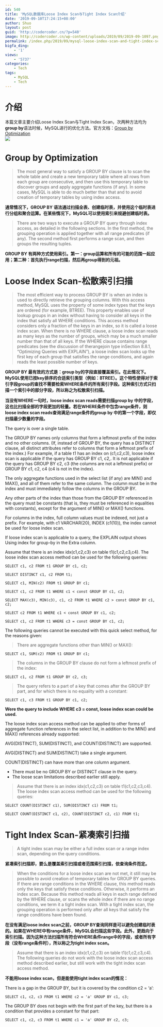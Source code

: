 ```yaml
---
id: 540
title: 'MySQL数据库Loose Index Scan与Tight Index Scan介绍'
date: '2019-09-10T17:24:15+08:00'
author: Shuo
layout: post
guid: 'http://codercoder.cn/?p=540'
image: http://codercoder.cn/wp-content/uploads/2019/09/2019-09-1097.png
permalink: /index.php/2019/09/mysql-loose-index-scan-and-tight-index-scan-introduction/
bigfa_ding:
    - '1'
views:
    - '5737'
categories:
    - Tech
tags:
    - MySQL
    - Tech
---
```


# 介绍

本篇文章主要介绍Loose Index Scan与Tight Index Scan，次两种方法均为**group by**语法时候，MySQL进行的优化方法。官方文档：[Group by Optimization](https://dev.mysql.com/doc/refman/8.0/en/group-by-optimization.html)  
[![](http://codercoder.cn/wp-content/uploads/2019/09/2019-09-1097.png)](http://codercoder.cn/wp-content/uploads/2019/09/2019-09-1097.png)

# Group by Optimization

> The most general way to satisfy a GROUP BY clause is to scan the whole table and create a new temporary table where all rows from each group are consecutive, and then use this temporary table to discover groups and apply aggregate functions (if any). In some cases, MySQL is able to do much better than that and to avoid creation of temporary tables by using index access.

**通常情况下，GROUP BY 语法通过扫描全表、创建临时表，并使用这个临时表进行分组和聚合运算。在某些情况下，MySQL可以使用索引来规避创建临时表。**

> There are two ways to execute a GROUP BY query through index access, as detailed in the following sections. In the first method, the grouping operation is applied together with all range predicates (if any). The second method first performs a range scan, and then groups the resulting tuples.

**GROUP BY 有两种方式使用索引。第一：group运算和所有的可能的范围一起应用；第二种：首先执行range扫描，然后再group得到的元祖。**

# Loose Index Scan-松散索引扫描

> The most efficient way to process GROUP BY is when an index is used to directly retrieve the grouping columns. With this access method, MySQL uses the property of some index types that the keys are ordered (for example, BTREE). This property enables use of lookup groups in an index without having to consider all keys in the index that satisfy all WHERE conditions. This access method considers only a fraction of the keys in an index, so it is called a loose index scan. When there is no WHERE clause, a loose index scan reads as many keys as the number of groups, which may be a much smaller number than that of all keys. If the WHERE clause contains range predicates (see the discussion of therangejoin type inSection 8.8.1, “Optimizing Queries with EXPLAIN”), a loose index scan looks up the first key of each group that satisfies the range conditions, and again reads the least possible number of keys.

**GROUP BY 最有效的方式是：group by的字段直接覆盖索引。在此情况下。MySQL使用已按key排序的合适索引类型（例如：BTREE）。这个特性使得对于索引字段group的查找不需要检索WHERE条件的所有索引字段。这种索引方式只扫描一个索引中的部分字段，所以称之为松散索引扫描。**

**当没有WHERE一句时，loose index scan reads需要扫描group by 中的字段，这也比扫描全部的字段更加的轻量。若在WHERE条件中包含range条件，则loose index scan reads查询满足range条件的group by 中的第一个字段，即仅扫描最少数量的字段。**

The query is over a single table.

The GROUP BY names only columns that form a leftmost prefix of the index and no other columns. (If, instead of GROUP BY, the query has a DISTINCT clause, all distinct attributes refer to columns that form a leftmost prefix of the index.) For example, if a table t1 has an index on (c1,c2,c3), loose index scan is applicable if the query has GROUP BY c1, c2,. It is not applicable if the query has GROUP BY c2, c3 (the columns are not a leftmost prefix) or GROUP BY c1, c2, c4 (c4 is not in the index).

The only aggregate functions used in the select list (if any) are MIN() and MAX(), and all of them refer to the same column. The column must be in the index and must immediately follow the columns in the GROUP BY.

Any other parts of the index than those from the GROUP BY referenced in the query must be constants (that is, they must be referenced in equalities with constants), except for the argument of MIN() or MAX() functions.

For columns in the index, full column values must be indexed, not just a prefix. For example, with c1 VARCHAR(20), INDEX (c1(10)), the index cannot be used for loose index scan.

If loose index scan is applicable to a query, the EXPLAIN output shows Using index for group-by in the Extra column.

Assume that there is an index idx(c1,c2,c3) on table t1(c1,c2,c3,c4). The loose index scan access method can be used for the following queries:

```
SELECT c1, c2 FROM t1 GROUP BY c1, c2;

SELECT DISTINCT c1, c2 FROM t1;

SELECT c1, MIN(c2) FROM t1 GROUP BY c1;

SELECT c1, c2 FROM t1 WHERE c1 < const GROUP BY c1, c2;

SELECT MAX(c3), MIN(c3), c1, c2 FROM t1 WHERE c2 > const GROUP BY c1, c2;

SELECT c2 FROM t1 WHERE c1 < const GROUP BY c1, c2;

SELECT c1, c2 FROM t1 WHERE c3 = const GROUP BY c1, c2;

```

The following queries cannot be executed with this quick select method, for the reasons given:

> There are aggregate functions other than MIN() or MAX():

```
SELECT c1, SUM(c2) FROM t1 GROUP BY c1;

```

> The columns in the GROUP BY clause do not form a leftmost prefix of the index:

```
SELECT c1, c2 FROM t1 GROUP BY c2, c3;

```

> The query refers to a part of a key that comes after the GROUP BY part, and for which there is no equality with a constant:

```
SELECT c1, c3 FROM t1 GROUP BY c1, c2;

```

**Were the query to include WHERE c3 = const, loose index scan could be used.**

The loose index scan access method can be applied to other forms of aggregate function references in the select list, in addition to the MIN() and MAX() references already supported:

AVG(DISTINCT), SUM(DISTINCT), and COUNT(DISTINCT) are supported.

AVG(DISTINCT) and SUM(DISTINCT) take a single argument.

COUNT(DISTINCT) can have more than one column argument.

- There must be no GROUP BY or DISTINCT clause in the query.
- The loose scan limitations described earlier still apply.

> Assume that there is an index idx(c1,c2,c3) on table t1(c1,c2,c3,c4). The loose index scan access method can be used for the following queries:

```
SELECT COUNT(DISTINCT c1), SUM(DISTINCT c1) FROM t1;

SELECT COUNT(DISTINCT c1, c2), COUNT(DISTINCT c2, c1) FROM t1;

```

# Tight Index Scan-紧凑索引扫描

> A tight index scan may be either a full index scan or a range index scan, depending on the query conditions.

**紧凑索引扫描即，要么是覆盖索引扫描或者范围索引扫描，依查询条件而定。**

> When the conditions for a loose index scan are not met, it still may be possible to avoid creation of temporary tables for GROUP BY queries. If there are range conditions in the WHERE clause, this method reads only the keys that satisfy these conditions. Otherwise, it performs an index scan. Because this method reads all keys in each range defined by the WHERE clause, or scans the whole index if there are no range conditions, we term it a tight index scan. With a tight index scan, the grouping operation is performed only after all keys that satisfy the range conditions have been found.

**在没有满足loose index scan之前，GROUP BY查询同样是可以避免创建临时表的。如果在WHERE中有range条件，MySQL会扫描这些字段。此外，更趋向于索引扫描。因为这种方法扫描所有符合WHERE条件range中的字段，或者所有字段（没有range条件时），所以称之为tight index scan。**

> Assume that there is an index idx(c1,c2,c3) on table t1(c1,c2,c3,c4). The following queries do not work with the loose index scan access method described earlier, but still work with the tight index scan access method.

**不能用loose index scan，但是能使用tight index scan的情况：**

There is a gap in the GROUP BY, but it is covered by the condition c2 = ‘a’:

```
SELECT c1, c2, c3 FROM t1 WHERE c2 = 'a' GROUP BY c1, c3;

```

The GROUP BY does not begin with the first part of the key, but there is a condition that provides a constant for that part:

```
SELECT c1, c2, c3 FROM t1 WHERE c1 = 'a' GROUP BY c2, c3;

```
